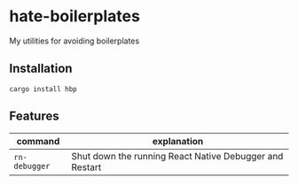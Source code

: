 # hate-boilerplates

My utilities for avoiding boilerplates

## Installation

```
cargo install hbp
```

## Features

| command       | explanation                                             |
| ------------- | ------------------------------------------------------- |
| `rn-debugger` | Shut down the running React Native Debugger and Restart |
